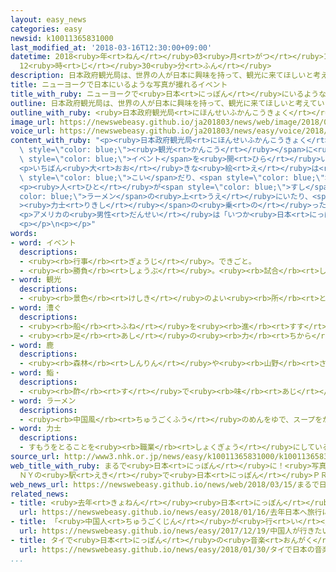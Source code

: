 ```yaml
---
layout: easy_news
categories: easy
newsid: k10011365831000
last_modified_at: '2018-03-16T12:30:00+09:00'
datetime: 2018<ruby>年<rt>ねん</rt></ruby>03<ruby>月<rt>がつ</rt></ruby>16<ruby>日<rt>にち</rt></ruby>
  12<ruby>時<rt>じ</rt></ruby>30<ruby>分<rt>ふん</rt></ruby>
description: 日本政府観光局は、世界の人が日本に興味を持って、観光に来てほしいと考えています。
title: ニューヨークで日本にいるような写真が撮れるイベント
title_with_ruby: ニューヨークで<ruby>日本<rt>にっぽん</rt></ruby>にいるような<ruby>写真<rt>しゃしん</rt></ruby>が<ruby>撮<rt>と</rt></ruby>れるイベント
outline: 日本政府観光局は、世界の人が日本に興味を持って、観光に来てほしいと考えています。
outline_with_ruby: <ruby>日本政府観光局<rt>にほんせいふかんこうきょく</rt></ruby>は、<ruby>世界<rt>せかい</rt></ruby>の<ruby>人<rt>ひと</rt></ruby>が<ruby>日本<rt>にっぽん</rt></ruby>に<ruby>興味<rt>きょうみ</rt></ruby>を<ruby>持<rt>も</rt></ruby>って、<ruby>観光<rt>かんこう</rt></ruby>に<ruby>来<rt>き</rt></ruby>てほしいと<ruby>考<rt>かんが</rt></ruby>えています。
image_url: https://newswebeasy.github.io/ja201803/news/web/image/2018/03/15/K10011365831_1803150841_1803150903_01_02.jpg
voice_url: https://newswebeasy.github.io/ja201803/news/easy/voice/2018/03/16/k10011365831000.mp3
content_with_ruby: "<p><ruby>日本政府観光局<rt>にほんせいふかんこうきょく</rt></ruby>は、<ruby>世界<rt>せかい</rt></ruby>の<ruby>人<rt>ひと</rt></ruby>が<ruby>日本<rt>にっぽん</rt></ruby>に<ruby>興味<rt>きょうみ</rt></ruby>を<ruby>持<rt>も</rt></ruby>って、<span\
  \ style=\"color: blue;\"><ruby>観光<rt>かんこう</rt></ruby></span>に<ruby>来<rt>き</rt></ruby>てほしいと<ruby>考<rt>かんが</rt></ruby>えています。このため、アメリカのニューヨークにあるグランドセントラル<ruby>駅<rt>えき</rt></ruby>で<ruby>１４日<rt>じゅうよっか</rt></ruby>から１７<ruby>日<rt>にち</rt></ruby>まで<span\
  \ style=\"color: blue;\">イベント</span>を<ruby>開<rt>ひら</rt></ruby>いて、「トリックアート」という<ruby>絵<rt>え</rt></ruby>を<ruby>並<rt>なら</rt></ruby>べています。<ruby>絵<rt>え</rt></ruby>の<ruby>前<rt>まえ</rt></ruby>に<ruby>立<rt>た</rt></ruby>ったりした<ruby>人<rt>ひと</rt></ruby>の<ruby>写真<rt>しゃしん</rt></ruby>を<ruby>撮<rt>と</rt></ruby>ると、<ruby>日本<rt>にっぽん</rt></ruby>にいるように<ruby>見<rt>み</rt></ruby>える<ruby>写真<rt>しゃしん</rt></ruby>になります。</p>\n\
  <p>いちばん<ruby>大<rt>おお</rt></ruby>きな<ruby>絵<rt>え</rt></ruby>は<ruby>縦<rt>たて</rt></ruby>３ｍ、<ruby>横<rt>よこ</rt></ruby>７ｍで、<ruby>広島県<rt>ひろしまけん</rt></ruby>の<ruby>厳島神社<rt>いつくしまじんじゃ</rt></ruby>がかいてあります。この<ruby>絵<rt>え</rt></ruby>の<ruby>前<rt>まえ</rt></ruby>に<ruby>立<rt>た</rt></ruby>った<ruby>人<rt>ひと</rt></ruby>を<ruby>撮<rt>と</rt></ruby>ると、<ruby>舟<rt>ふね</rt></ruby>を<span\
  \ style=\"color: blue;\">こい</span>だり、<span style=\"color: blue;\"><ruby>鹿<rt>しか</rt></ruby></span>に<ruby>触<rt>さわ</rt></ruby>ったりしているような<ruby>写真<rt>しゃしん</rt></ruby>になります。</p>\n\
  <p><ruby>人<rt>ひと</rt></ruby>が<span style=\"color: blue;\">すし</span>や<span style=\"\
  color: blue;\">ラーメン</span>の<ruby>上<rt>うえ</rt></ruby>にいたり、<span style=\"color: blue;\"\
  ><ruby>力士<rt>りきし</rt></ruby></span>の<ruby>乗<rt>の</rt></ruby>った<ruby>車<rt>くるま</rt></ruby>を<ruby>引<rt>ひ</rt></ruby>いたりしているように<ruby>見<rt>み</rt></ruby>える<ruby>絵<rt>え</rt></ruby>もあります。<ruby>大勢<rt>おおぜい</rt></ruby>の<ruby>人<rt>ひと</rt></ruby>が<ruby>写真<rt>しゃしん</rt></ruby>を<ruby>撮<rt>と</rt></ruby>って<ruby>楽<rt>たの</rt></ruby>しんでいました。</p>\n\
  <p>アメリカの<ruby>男性<rt>だんせい</rt></ruby>は「いつか<ruby>日本<rt>にっぽん</rt></ruby>に<ruby>行<rt>い</rt></ruby>って、<ruby>同<rt>おな</rt></ruby>じような<ruby>経験<rt>けいけん</rt></ruby>をしてみたいです」と<ruby>話<rt>はな</rt></ruby>していました。</p>\n\
  <p></p>\n<p></p>"
words:
- word: イベント
  descriptions:
  - <ruby><rb>行事</rb><rt>ぎょうじ</rt></ruby>。できごと。
  - <ruby><rb>勝負</rb><rt>しょうぶ</rt></ruby>。<ruby><rb>試合</rb><rt>しあい</rt></ruby>。
- word: 観光
  descriptions:
  - <ruby><rb>景色</rb><rt>けしき</rt></ruby>のよい<ruby><rb>所</rb><rt>ところ</rt></ruby>や<ruby><rb>名所</rb><rt>めいしょ</rt></ruby>などを<ruby><rb>見物</rb><rt>けんぶつ</rt></ruby>して<ruby><rb>回</rb><rt>まわ</rt></ruby>ること。
- word: 漕ぐ
  descriptions:
  - <ruby><rb>船</rb><rt>ふね</rt></ruby>を<ruby><rb>進</rb><rt>すす</rt></ruby>めるために、かい・ろ・オールなどを<ruby><rb>動</rb><rt>うご</rt></ruby>かす。
  - <ruby><rb>足</rb><rt>あし</rt></ruby>の<ruby><rb>力</rb><rt>ちから</rt></ruby>で<ruby><rb>動</rb><rt>うご</rt></ruby>かす。
- word: 鹿
  descriptions:
  - <ruby><rb>森林</rb><rt>しんりん</rt></ruby>や<ruby><rb>山野</rb><rt>さんや</rt></ruby>にすむ、<ruby><rb>草食</rb><rt>そうしょく</rt></ruby>のおとなしいけもの。<ruby><rb>足</rb><rt>あし</rt></ruby>は<ruby><rb>細長</rb><rt>ほそなが</rt></ruby>く、<ruby><rb>雄</rb><rt>おす</rt></ruby>は<ruby><rb>木</rb><rt>き</rt></ruby>の<ruby><rb>枝</rb><rt>えだ</rt></ruby>のような<ruby><rb>角</rb><rt>つの</rt></ruby>を<ruby><rb>持</rb><rt>も</rt></ruby>つ。<ruby><rb>世界各地</rb><rt>せかいかくち</rt></ruby>にいる。
- word: 鮨・
  descriptions:
  - <ruby><rb>酢</rb><rt>す</rt></ruby>で<ruby><rb>味</rb><rt>あじ</rt></ruby>をつけたご<ruby><rb>飯</rb><rt>はん</rt></ruby>に、<ruby><rb>魚</rb><rt>さかな</rt></ruby>や、<ruby><rb>貝</rb><rt>かい</rt></ruby>・<ruby><rb>野菜</rb><rt>やさい</rt></ruby>などをのせたり、<ruby><rb>混</rb><rt>ま</rt></ruby>ぜたりした<ruby><rb>食</rb><rt>た</rt></ruby>べ<ruby><rb>物</rb><rt>もの</rt></ruby>。にぎりずし・<ruby><rb>巻</rb><rt>ま</rt></ruby>きずし・ちらしずしなど。
- word: ラーメン
  descriptions:
  - <ruby><rb>中国風</rb><rt>ちゅうごくふう</rt></ruby>のめんをゆで、スープをかけた<ruby><rb>食</rb><rt>た</rt></ruby>べ<ruby><rb>物</rb><rt>もの</rt></ruby>。<ruby><rb>中華</rb><rt>ちゅうか</rt></ruby>そば。
- word: 力士
  descriptions:
  - すもうをとることを<ruby><rb>職業</rb><rt>しょくぎょう</rt></ruby>にしている<ruby><rb>人</rb><rt>ひと</rt></ruby>。すもうとり。
source_url: http://www3.nhk.or.jp/news/easy/k10011365831000/k10011365831000.html
web_title_with_ruby: まるで<ruby>日本<rt>にっぽん</rt></ruby>に！<ruby>写真<rt>しゃしん</rt></ruby>が<ruby>撮<rt>と</rt></ruby>れる<ruby>トリック<rt>とりっく</rt></ruby><ruby>アート<rt>あーと</rt></ruby>
  ＮＹの<ruby>駅<rt>えき</rt></ruby>で<ruby>日本<rt>にっぽん</rt></ruby>ＰＲ
web_news_url: https://newswebeasy.github.io/news/web/2018/03/15/まるで日本に写真が撮れるトリックアート-NYの駅で日本PR
related_news:
- title: <ruby>去年<rt>きょねん</rt></ruby><ruby>日本<rt>にっぽん</rt></ruby>へ<ruby>旅行<rt>りょこう</rt></ruby>に<ruby>来<rt>き</rt></ruby>た<ruby>外国人<rt>がいこくじん</rt></ruby>はいちばん<ruby>多<rt>おお</rt></ruby>い２８６９<ruby>万<rt>まん</rt></ruby><ruby>人<rt>にん</rt></ruby>
  url: https://newswebeasy.github.io/news/easy/2018/01/16/去年日本へ旅行に来た外国人はいちばん多い2869万人
- title: 「<ruby>中国人<rt>ちゅうごくじん</rt></ruby>が<ruby>行<rt>い</rt></ruby>きたい<ruby>国<rt>くに</rt></ruby>」で<ruby>日本<rt>にっぽん</rt></ruby>が<ruby>初<rt>はじ</rt></ruby>めて１<ruby>番<rt>ばん</rt></ruby>になる
  url: https://newswebeasy.github.io/news/easy/2017/12/19/中国人が行きたい国で日本が初めて1番になる
- title: タイで<ruby>日本<rt>にっぽん</rt></ruby>の<ruby>音楽<rt>おんがく</rt></ruby>や<ruby>食<rt>た</rt></ruby>べ<ruby>物<rt>もの</rt></ruby>を<ruby>紹介<rt>しょうかい</rt></ruby>するイベント
  url: https://newswebeasy.github.io/news/easy/2018/01/30/タイで日本の音楽や食べ物を紹介するイベント
...
```

